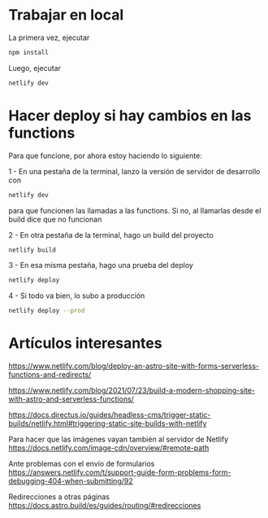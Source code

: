 # Trabajar en local

La primera vez, ejecutar

```bash
npm install
```

Luego, ejecutar

```bash
netlify dev
```

# Hacer deploy si hay cambios en las functions

Para que funcione, por ahora estoy haciendo lo siguiente:

1 - En una pestaña de la terminal, lanzo la versión de servidor de desarrollo con

```bash
netlify dev
```

para que funcionen las llamadas a las functions. Si no, al llamarlas desde el build dice que no funcionan

2 - En otra pestaña de la terminal, hago un build del proyecto

```bash
netlify build
```

3 - En esa misma pestaña, hago una prueba del deploy

```bash
netlify deploy
```

4 - Si todo va bien, lo subo a producción

```bash
netlify deploy --prod
```

# Artículos interesantes

https://www.netlify.com/blog/deploy-an-astro-site-with-forms-serverless-functions-and-redirects/

https://www.netlify.com/blog/2021/07/23/build-a-modern-shopping-site-with-astro-and-serverless-functions/

https://docs.directus.io/guides/headless-cms/trigger-static-builds/netlify.html#triggering-static-site-builds-with-netlify

Para hacer que las imágenes vayan también al servidor de Netlify  
https://docs.netlify.com/image-cdn/overview/#remote-path

Ante problemas con el envío de formularios  
https://answers.netlify.com/t/support-guide-form-problems-form-debugging-404-when-submitting/92

Redirecciones a otras páginas  
https://docs.astro.build/es/guides/routing/#redirecciones
